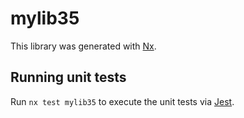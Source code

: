 # mylib35

This library was generated with [Nx](https://nx.dev).

## Running unit tests

Run `nx test mylib35` to execute the unit tests via [Jest](https://jestjs.io).
